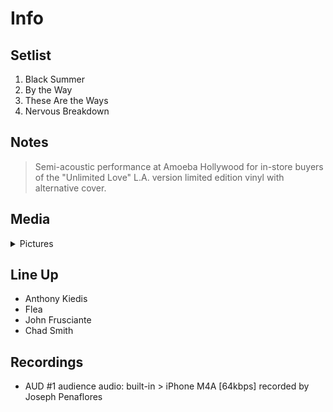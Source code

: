 # Info

## Setlist

1. Black Summer
2. By the Way
3. These Are the Ways
4. Nervous Breakdown

## Notes

> Semi-acoustic performance at Amoeba Hollywood for in-store buyers of the "Unlimited Love" L.A. version limited edition vinyl with alternative cover.

## Media 

<details>
  <summary>Pictures</summary>
  <!--<img alt="Setlist" title="Setlist" src="_.jpg" height="200" />-->
</details>

## Line Up

* Anthony Kiedis
* Flea
* John Frusciante
* Chad Smith

## Recordings

* AUD #1 audience audio: built-in > iPhone M4A [64kbps] recorded by Joseph Penaflores